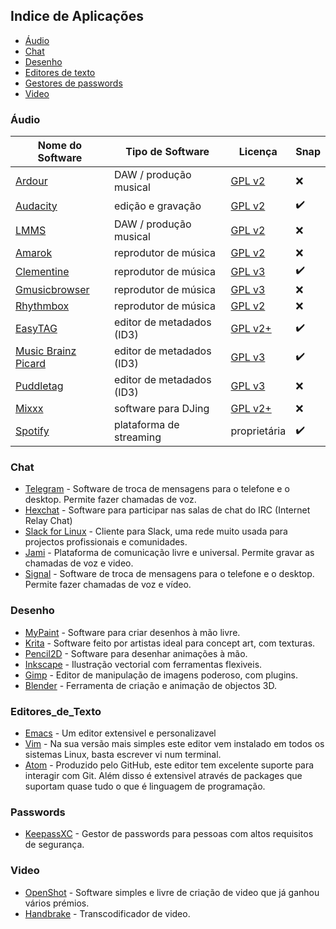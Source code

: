 ## Indice de Aplicações

- [Áudio](#áudio)
- [Chat](#chat)
- [Desenho](#desenho)
- [Editores de texto](#editores_de_texto)
- [Gestores de passwords](#passwords)
- [Video](#video)


### Áudio
Nome do Software | Tipo de Software | Licença | Snap
------------ | ------------- | ---------- | -------
[Ardour](https://ardour.org/) | DAW / produção musical | [GPL v2](https://www.gnu.org/licenses/old-licenses/gpl-2.0.pt-br.html) | :x:
[Audacity](https://www.audacityteam.org/) | edição e gravação | [GPL v2](https://www.gnu.org/licenses/old-licenses/gpl-2.0.pt-br.html) | :heavy_check_mark:
[LMMS](https://lmms.io/) | DAW / produção musical | [GPL v2](https://www.gnu.org/licenses/old-licenses/gpl-2.0.pt-br.html) | :x:
[Amarok](https://amarok.kde.org/) | reprodutor de música | [GPL v2](https://www.gnu.org/licenses/old-licenses/gpl-2.0.pt-br.html) | :x:
[Clementine](https://www.clementine-player.org/) | reprodutor de música | [GPL v3](https://www.gnu.org/licenses/gpl-3.0.pt-br.html) | :heavy_check_mark:
[Gmusicbrowser](http://gmusicbrowser.org/) | reprodutor de música | [GPL v3](https://www.gnu.org/licenses/gpl-3.0.pt-br.html) | :x:
[Rhythmbox](https://wiki.gnome.org/Apps/Rhythmbox) | reprodutor de música | [GPL v2](https://www.gnu.org/licenses/old-licenses/gpl-2.0.pt-br.html) | :x:
[EasyTAG](https://wiki.gnome.org/Apps/EasyTAG) | editor de metadados (ID3) | [GPL v2+](https://www.gnu.org/licenses/old-licenses/gpl-2.0.pt-br.html) | :heavy_check_mark:
[Music Brainz Picard](https://picard.musicbrainz.org/) | editor de metadados (ID3) | [GPL v3](https://www.gnu.org/copyleft/gpl.html) | :heavy_check_mark:
[Puddletag](http://docs.puddletag.net/) | editor de metadados (ID3) | [GPL v3](https://www.gnu.org/licenses/gpl-3.0.pt-br.html) | :x:
[Mixxx](https://www.mixxx.org) | software para DJing | [GPL v2+](https://github.com/mixxxdj/mixxx/blob/master/LICENSE) | :x:
[Spotify](https://snapcraft.io/spotify) | plataforma de streaming | proprietária | :heavy_check_mark:

### Chat
- [Telegram](https://telegram.org/) - Software de troca de mensagens para o telefone e o desktop. Permite fazer chamadas de voz.
- [Hexchat](https://hexchat.github.io/) - Software para participar nas salas de chat do IRC (Internet Relay Chat)
- [Slack for Linux](https://slack.com/downloads/linux) - Cliente para Slack, uma rede muito usada para projectos profissionais e comunidades.
- [Jami](https://jami.net) - Plataforma de comunicação livre e universal. Permite gravar as chamadas de voz e video.
- [Signal](https://signal.org) - Software de troca de mensagens para o telefone e o desktop. Permite fazer chamadas de voz e vídeo.

### Desenho
- [MyPaint](http://mypaint.org/) - Software para criar desenhos à mão livre.
- [Krita](https://krita.org) - Software feito por artistas ideal para concept art, com texturas.
- [Pencil2D](https://www.pencil2d.org/) - Software para desenhar animações à mão.
- [Inkscape](https://inkscape.org/) - Ilustração vectorial com ferramentas flexiveis.
- [Gimp](https://www.gimp.org/) - Editor de manipulação de imagens poderoso, com plugins.
- [Blender](https://www.blender.org/) - Ferramenta de criação e animação de objectos 3D.

### Editores_de_Texto
- [Emacs](https://www.gnu.org/software/emacs/) - Um editor extensivel e personalizavel
- [Vim](https://www.vim.org/) - Na sua versão mais simples este editor vem instalado em todos os sistemas Linux, basta escrever vi num terminal.
- [Atom](https://atom.io/) - Produzido pelo GitHub, este editor tem excelente suporte para interagir com Git. Além disso é extensivel através de packages que suportam quase tudo o que é linguagem de programação.

### Passwords
- [KeepassXC](https://keepassxc.org/) - Gestor de passwords para pessoas com altos requisitos de segurança.

### Video
- [OpenShot](https://www.openshot.org/) - Software simples e livre de criação de video que já ganhou vários prémios.
- [Handbrake](https://handbrake.fr/) - Transcodificador de video.
